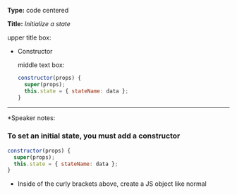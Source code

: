 **Type:** code centered

**Title:** *Initialize a state*

upper title box:

* Constructor

  middle text box:
  
  ```js
  constructor(props) {
    super(props);
    this.state = { stateName: data };
  }
  ```

------

*Speaker notes: 

### To set an initial state, you must add a constructor

```js
constructor(props) {
  super(props);
  this.state = { stateName: data };
}
```

- Inside of the curly brackets above, create a JS object like normal
